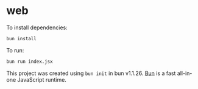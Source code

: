 # web

To install dependencies:

```bash
bun install
```

To run:

```bash
bun run index.jsx
```

This project was created using `bun init` in bun v1.1.26. [Bun](https://bun.sh) is a fast all-in-one JavaScript runtime.

